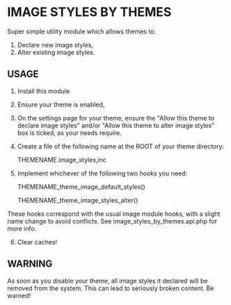 IMAGE STYLES BY THEMES
======================

Super simple utility module which allows themes to:

  1. Declare new image styles,
  2. Alter existing image styles.


USAGE
-----

  1. Install this module

  2. Ensure your theme is enabled,

  3. On the settings page for your theme, ensure the "Allow this theme to
     declare image styles" and/or "Allow this theme to alter image styles" box
     is ticked, as your needs require.

  4. Create a file of the following name at the ROOT of your theme directory:

      THEMENAME.image_styles,inc

  5. Implement whichever of the following two hooks you need:

      THEMENAME_theme_image_default_styles()

      THEMENAME_theme_image_styles_alter()

  These hooks correspond with the usual image module hooks, with a slight name
  change to avoid conflicts. See image_styles_by_themes.api.php for more info.

  6. Clear caches!


WARNING
-------

As soon as you disable your theme, all image styles it declared will be removed
from the system. This can lead to seriously broken content. Be warned!
